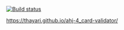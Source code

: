 [![Build status](https://ci.appveyor.com/api/projects/status/cu9c0kw88ityklva?svg=true)](https://ci.appveyor.com/project/thayari/ahj-4-card-validator)

https://thayari.github.io/ahj-4_card-validator/